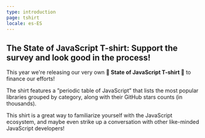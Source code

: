 ```yaml
---
type: introduction
page: tshirt
locale: es-ES
---
```


## The State of JavaScript T-shirt: Support the survey and look good in the process!

This year we're releasing our very own **👕 State of JavaScript T-shirt 👕** to finance our efforts!

The shirt features a ”periodic table of JavaScript” that lists the most popular libraries grouped by category, along with their GitHub stars counts (in thousands).

This shirt is a great way to familiarize yourself with the JavaScript ecosystem, and maybe even strike up a conversation with other like-minded JavaScript developers!